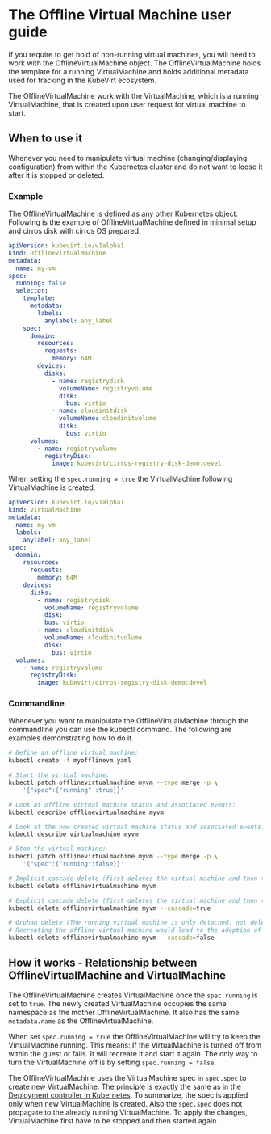 # The Offline Virtual Machine user guide

If you require to get hold of non-running virtual machines, you will need to work
with the OfflineVirtualMachine object. The OfflineVirtualMachine holds the
template for a running VirtualMachine and holds additional metadata used
for tracking in the KubeVirt ecosystem.

The OfflineVirtualMachine work with the VirtualMachine, which is a running
VirtualMachine, that is created upon user request for virtual machine to start.

## When to use it

Whenever you need to manipulate virtual machine (changing/displaying
configuration) from within the Kubernetes cluster and do not want to loose
it after it is stopped or deleted.

### Example

The OfflineVirtualMachine is defined as any other Kubernetes object. Following
is the example of OfflineVirtualMachine defined in minimal setup and
cirros disk with cirros OS prepared.

```yaml
apiVersion: kubevirt.io/v1alpha1
kind: OfflineVirtualMachine
metadata:
  name: my-vm
spec:
  running: false
  selector:
    template:
      metadata:
        labels:
          anylabel: any_label
    spec:
      domain:
        resources:
          requests:
            memory: 64M
        devices:
          disks:
            - name: registrydisk
              volumeName: registryvolume
              disk:
                bus: virtio
            - name: cloudinitdisk
              volumeName: cloudinitvolume
              disk:
                bus: virtio
      volumes:
        - name: registryvolume
          registryDisk:
            image: kubevirt/cirros-registry-disk-demo:devel
```

When setting the `spec.running = true` the VirtualMachine following VirtualMachine
is created:

```yaml
apiVersion: kubevirt.io/v1alpha1
kind: VirtualMachine
metadata:
  name: my-vm
  labels:
    anylabel: any_label
spec:
  domain:
    resources:
      requests:
        memory: 64M
    devices:
      disks:
        - name: registrydisk
          volumeName: registryvolume
          disk:
          bus: virtio
        - name: cloudinitdisk
          volumeName: cloudinitvolume
          disk:
            bus: virtio
  volumes:
    - name: registryvolume
      registryDisk:
        image: kubevirt/cirros-registry-disk-demo:devel
```

### Commandline

Whenever you want to manipulate the OfflineVirtualMachine through the commandline
you can use the kubectl command. The following are examples demonstrating how
to do it.

```bash
# Define an offline virtual machine:
kubectl create -f myofflinevm.yaml

# Start the virtual machine:
kubectl patch offlinevirtualmachine myvm --type merge -p \
    '{"spec":{"running" :true}}'

# Look at offline virtual machine status and associated events:
kubectl describe offlinevirtualmachine myvm

# Look at the now created virtual machine status and associated events:
kubectl describe virtualmachine myvm

# Stop the virtual machine:
kubectl patch offlinevirtualmachine myvm --type merge -p \
    '{"spec":{"running":false}}'

# Implicit cascade delete (first deletes the virtual machine and then the offline virtual machine)
kubectl delete offlinevirtualmachine myvm

# Explicit cascade delete (first deletes the virtual machine and then the offline virtual machine)
kubectl delete offlinevirtualmachine myvm --cascade=true

# Orphan delete (The running virtual machine is only detached, not deleted)
# Recreating the offline virtual machine would lead to the adoption of the virtual machine
kubectl delete offlinevirtualmachine myvm --cascade=false
```

## How it works - Relationship between OfflineVirtualMachine and VirtualMachine

The OfflineVirtualMachine creates VirtualMachine once the `spec.running` is set
to `true`. The newly created VirtualMachine occupies the same namespace as the
mother OfflineVirtualMachine. It also has the same `metadata.name` as the
OfflineVirtualMachine.

When set `spec.running = true` the OfflineVirtualMachine will try to keep the
VirtualMachine running. This means: If the VirtualMachine is turned off from
within the guest or fails. It will recreate it and start it again. The only
way to turn the VirtualMachine off is by setting `spec.running = false`.

The OfflineVirtualMachine uses the VirtualMachine spec in `spec.spec` to
create new VirtualMachine. The principle is exactly the same as in the
[Deployment controller in Kubernetes](https://kubernetes.io/docs/concepts/workloads/controllers/deployment/#creating-a-deployment).
To summarize, the spec is applied only when new VirtualMachine is created.
Also the `spec.spec` does not propagate to the already running VirtualMachine.
To apply the changes, VirtualMachine first have to be stopped and then
started again.

